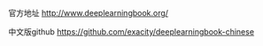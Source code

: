 官方地址 <http://www.deeplearningbook.org/>

中文版github <https://github.com/exacity/deeplearningbook-chinese>

